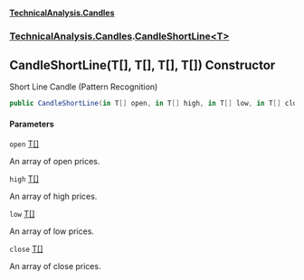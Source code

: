 #### [TechnicalAnalysis\.Candles](Atypical.TechnicalAnalysis.Candles.md 'Atypical\.TechnicalAnalysis\.Candles')
### [TechnicalAnalysis\.Candles](Atypical.TechnicalAnalysis.Candles.md#TechnicalAnalysis.Candles 'TechnicalAnalysis\.Candles').[CandleShortLine&lt;T&gt;](CandleShortLine_T_.md 'TechnicalAnalysis\.Candles\.CandleShortLine\<T\>')

## CandleShortLine\(T\[\], T\[\], T\[\], T\[\]\) Constructor

Short Line Candle \(Pattern Recognition\)

```csharp
public CandleShortLine(in T[] open, in T[] high, in T[] low, in T[] close);
```
#### Parameters

<a name='TechnicalAnalysis.Candles.CandleShortLine_T_.CandleShortLine(T[],T[],T[],T[]).open'></a>

`open` [T](CandleShortLine_T_.md#TechnicalAnalysis.Candles.CandleShortLine_T_.T 'TechnicalAnalysis\.Candles\.CandleShortLine\<T\>\.T')[\[\]](https://docs.microsoft.com/en-us/dotnet/api/System.Array 'System\.Array')

An array of open prices\.

<a name='TechnicalAnalysis.Candles.CandleShortLine_T_.CandleShortLine(T[],T[],T[],T[]).high'></a>

`high` [T](CandleShortLine_T_.md#TechnicalAnalysis.Candles.CandleShortLine_T_.T 'TechnicalAnalysis\.Candles\.CandleShortLine\<T\>\.T')[\[\]](https://docs.microsoft.com/en-us/dotnet/api/System.Array 'System\.Array')

An array of high prices\.

<a name='TechnicalAnalysis.Candles.CandleShortLine_T_.CandleShortLine(T[],T[],T[],T[]).low'></a>

`low` [T](CandleShortLine_T_.md#TechnicalAnalysis.Candles.CandleShortLine_T_.T 'TechnicalAnalysis\.Candles\.CandleShortLine\<T\>\.T')[\[\]](https://docs.microsoft.com/en-us/dotnet/api/System.Array 'System\.Array')

An array of low prices\.

<a name='TechnicalAnalysis.Candles.CandleShortLine_T_.CandleShortLine(T[],T[],T[],T[]).close'></a>

`close` [T](CandleShortLine_T_.md#TechnicalAnalysis.Candles.CandleShortLine_T_.T 'TechnicalAnalysis\.Candles\.CandleShortLine\<T\>\.T')[\[\]](https://docs.microsoft.com/en-us/dotnet/api/System.Array 'System\.Array')

An array of close prices\.